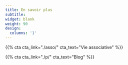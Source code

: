 ```yaml
---
title: En savoir plus
subtitle:
widget: blank
weight: 90
design:
  columns: '1'
---
```


{{% cta cta_link="./asso/" cta_text="Vie associative" %}}

{{% cta cta_link="./p/" cta_text="Blog" %}}